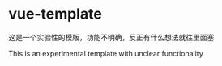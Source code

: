 # vue-template

这是一个实验性的模版，功能不明确，反正有什么想法就往里面塞

This is an experimental template with unclear functionality
